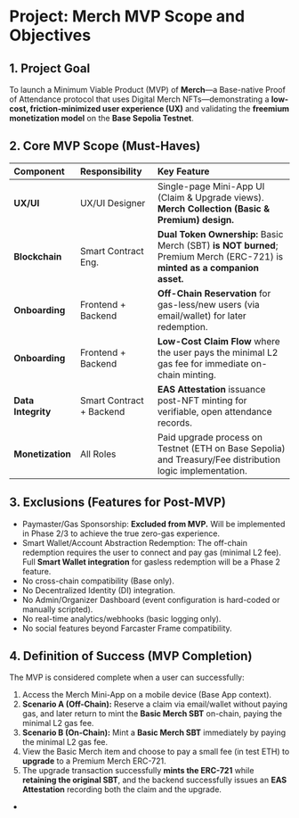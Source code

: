 # **Project: Merch MVP Scope and Objectives**

## **1\. Project Goal**

To launch a Minimum Viable Product (MVP) of **Merch**—a Base-native Proof of Attendance protocol that uses Digital Merch NFTs—demonstrating a **low-cost, friction-minimized user experience (UX)** and validating the **freemium monetization model** on the **Base Sepolia Testnet**.

## **2\. Core MVP Scope (Must-Haves)**

| Component | Responsibility | Key Feature |
| :---- | :---- | :---- |
| **UX/UI** | UX/UI Designer | Single-page Mini-App UI (Claim & Upgrade views). **Merch Collection (Basic & Premium) design.** |
| **Blockchain** | Smart Contract Eng. | **Dual Token Ownership:** Basic Merch (SBT) **is NOT burned**; Premium Merch (ERC-721) is **minted as a companion asset.** |
| **Onboarding** | Frontend \+ Backend | **Off-Chain Reservation** for gas-less/new users (via email/wallet) for later redemption. |
| **Onboarding** | Frontend \+ Backend | **Low-Cost Claim Flow** where the user pays the minimal L2 gas fee for immediate on-chain minting. |
| **Data Integrity** | Smart Contract \+ Backend | **EAS Attestation** issuance post-NFT minting for verifiable, open attendance records. |
| **Monetization** | All Roles | Paid upgrade process on Testnet (ETH on Base Sepolia) and Treasury/Fee distribution logic implementation. |

## **3\. Exclusions (Features for Post-MVP)**

* Paymaster/Gas Sponsorship: **Excluded from MVP.** Will be implemented in Phase 2/3 to achieve the true zero-gas experience.  
* Smart Wallet/Account Abstraction Redemption: The off-chain redemption requires the user to connect and pay gas (minimal L2 fee). Full **Smart Wallet integration** for gasless redemption will be a Phase 2 feature.  
* No cross-chain compatibility (Base only).  
* No Decentralized Identity (DI) integration.  
* No Admin/Organizer Dashboard (event configuration is hard-coded or manually scripted).  
* No real-time analytics/webhooks (basic logging only).  
* No social features beyond Farcaster Frame compatibility.

## **4\. Definition of Success (MVP Completion)**

The MVP is considered complete when a user can successfully:

1. Access the Merch Mini-App on a mobile device (Base App context).  
2. **Scenario A (Off-Chain):** Reserve a claim via email/wallet without paying gas, and later return to mint the **Basic Merch SBT** on-chain, paying the minimal L2 gas fee.  
3. **Scenario B (On-Chain):** Mint a **Basic Merch SBT** immediately by paying the minimal L2 gas fee.  
4. View the Basic Merch item and choose to pay a small fee (in test ETH) to **upgrade** to a Premium Merch ERC-721.  
5. The upgrade transaction successfully **mints the ERC-721** while **retaining the original SBT**, and the backend successfully issues an **EAS Attestation** recording both the claim and the upgrade.  
* 